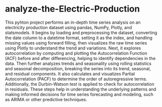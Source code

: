 # analyze-the-Electric-Production
This pyhton project performs an in-depth time series analysis on an electricity production dataset using pandas, NumPy, Plotly, and statsmodels. It begins by loading and preprocessing the dataset, converting the date column to a datetime format, setting it as the index, and handling missing values using forward filling, then visualizes the raw time series using Plotly to understand the trend and variations. Next, it explores autocorrelation by computing and plotting the Autocorrelation Function (ACF) before and after differencing, helping to identify dependencies in the data. Then further analyzes trends and seasonality using rolling statistics and seasonal decomposition, breaking the series into its trend, seasonal, and residual components. It also calculates and visualizes Partial Autocorrelation (PACF) to determine the order of autoregressive terms. Additionally, the Durbin-Watson test is applied to check for autocorrelation in residuals. These steps help in understanding the underlying patterns and making informed decisions for time series forecasting and modeling, such as ARIMA or other predictive techniques.

